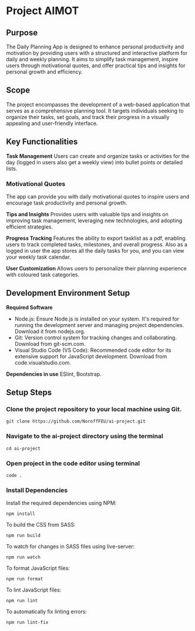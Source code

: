 # Project AIMOT
## Purpose 
The Daily Planning App is designed to enhance personal productivity and motivation by providing users with a structured and interactive platform for daily and weekly planning. It aims to simplify task management, inspire users through motivational quotes, and offer practical tips and insights for personal growth and efficiency.
 
## Scope 
The project encompasses the development of a web-based application that serves as a comprehensive planning tool. It targets individuals seeking to organize their tasks, set goals, and track their progress in a visually appealing and user-friendly interface.
 
## Key Functionalities 
**Task Management** 
Users can create and organize tasks or activities for the day (logged in users also get a weekly view) into bullet points or detailed lists.
 
### **Motivational Quotes** 
The app can provide you with daily motivational quotes to inspire users and encourage task productivity and personal growth.
 
**Tips and Insights** Provides users with valuable tips and insights on improving task management, leveraging new technologies, and adopting efficient strategies.
 
**Progress Tracking** Features the ability to export tasklist as a pdf, enabling users to track completed tasks, milestones, and overall progress.  Also as a logged in user the app stores all the daily tasks for you, and you can view your weekly task calendar.
 
**User Customization** Allows users to personalize their planning experience with coloured task categories.

## Development Environment Setup
**Required Software**
- Node.js: Ensure Node.js is installed on your system. It's required for running the development server and managing project dependencies. Download it from nodejs.org.
- Git: Version control system for tracking changes and collaborating. Download from git-scm.com.
- Visual Studio Code (VS Code): Recommended code editor for its extensive support for JavaScript development. Download from code.visualstudio.com.

**Dependencies in use**
ESlint, Bootstrap.

## Setup Steps
### Clone the project repository to your local machine using Git.

```
git clone https://github.com/NoroffFEU/ai-project.git
```

### Navigate to the ai-project directory using the terminal
```
cd ai-project
```

### Open project in the code editor using terminal

```
code .
```


### Install Dependencies
Install the required dependencies using NPM:
```
npm install
```

To build the CSS from SASS: 
```
npm run build
```

To watch for changes in SASS files using live-server:
```
npm run watch
```

To format JavaScript files:
```
npm run format
```

To lint JavaScript files: 
```
npm run lint
```

To automatically fix linting errors: 
```
npm run lint-fix
```